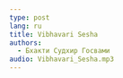 ```yaml
---
type: post
lang: ru
title: Vibhavari Sesha
authors:
  - Бхакти Судхир Госвами
audio: Vibhavari_Sesha.mp3
---
```


